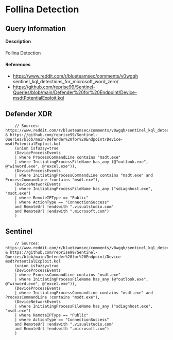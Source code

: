 # Follina Detection

## Query Information

#### Description
Follina Detection

#### References
- https://www.reddit.com/r/blueteamsec/comments/v0wgqh sentinel_kql_detections_for_microsoft_word_zero/
- https://github.com/reprise99/Sentinel-Queries/blob/main/Defender%20for%20Endpoint/Device-msdtPotentialExploit.kql

## Defender XDR
```KQL
    // Sources: https://www.reddit.com/r/blueteamsec/comments/v0wgqh/sentinel_kql_detections_for_microsoft_word_zero/ & https://github.com/reprise99/Sentinel-Queries/blob/main/Defender%20for%20Endpoint/Device-msdtPotentialExploit.kql
    (union isfuzzy=true
    (DeviceProcessEvents
    | where ProcessCommandLine contains "msdt.exe"
    | where InitiatingProcessFileName has_any (@"outlook.exe", @"winword.exe", @"excel.exe")),
    (DeviceProcessEvents
    | where InitiatingProcessCommandLine contains "msdt.exe" and ProcessCommandLine !contains "msdt.exe"),
    (DeviceNetworkEvents
    | where InitiatingProcessFileName has_any ("sdiagnhost.exe", "msdt.exe")
    | where RemoteIPType == "Public"
    | where ActionType == "ConnectionSuccess"
    and RemoteUrl !endswith ".visualstudio.com"
    and RemoteUrl !endswith ".microsoft.com")
    )
```

## Sentinel
```KQL
    // Sources: https://www.reddit.com/r/blueteamsec/comments/v0wgqh/sentinel_kql_detections_for_microsoft_word_zero/ & https://github.com/reprise99/Sentinel-Queries/blob/main/Defender%20for%20Endpoint/Device-msdtPotentialExploit.kql
    (union isfuzzy=true
    (DeviceProcessEvents
    | where ProcessCommandLine contains "msdt.exe"
    | where InitiatingProcessFileName has_any (@"outlook.exe", @"winword.exe", @"excel.exe")),
    (DeviceProcessEvents
    | where InitiatingProcessCommandLine contains "msdt.exe" and ProcessCommandLine !contains "msdt.exe"),
    (DeviceNetworkEvents
    | where InitiatingProcessFileName has_any ("sdiagnhost.exe", "msdt.exe")
    | where RemoteIPType == "Public"
    | where ActionType == "ConnectionSuccess"
    and RemoteUrl !endswith ".visualstudio.com"
    and RemoteUrl !endswith ".microsoft.com")
    )
```
